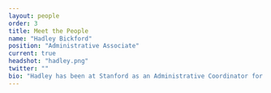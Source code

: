 ```yaml
---
layout: people
order: 3
title: Meet the People
name: "Hadley Bickford"
position: "Administrative Associate"
current: true
headshot: "hadley.png"
twitter: ""
bio: "Hadley has been at Stanford as an Administrative Coordinator for the Basic Science and Engineering (BASE) Initiative since 2022. She provides administrative support for the Qiu Lab, and helps to coordinate the day to day logistics. She is originally from the   Napa Valley, and attended Iowa State University and received a BS in Animal Science. She returned to the Bay Area after graduation to work as Lead Technician and Hospital Manager at an equine medical center in Portola Valley, while completing the Veterinary Allied Staff Education Program to obtain her RVT license. Hadley has since joined the BASE team as an Administrative Coordinator, and enjoys working with the PIs and lab members alike and learning about the research they are conducting. She also appreciates being part of a team that is truly making a difference. In her free time, Hadley likes to travel, hike, and show her horse in Western Pleasure competitions around the country."
---
```

